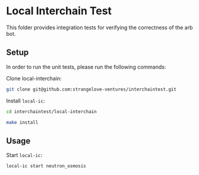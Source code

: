 # Local Interchain Test

This folder provides integration tests for verifying the correctness of the arb bot.

## Setup

In order to run the unit tests, please run the following commands:

Clone local-interchain:

```bash
git clone git@github.com:strangelove-ventures/interchaintest.git
```

Install `local-ic`:

```bash
cd interchaintest/local-interchain

make install
```

## Usage

Start `local-ic`:

```bash
local-ic start neutron_osmosis
```
